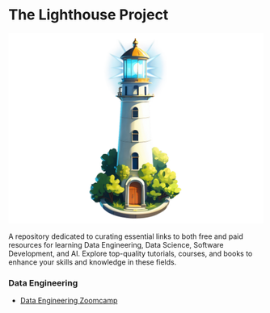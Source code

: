 # The Lighthouse Project
![The Lighthouse Project](https://github.com/alessandro-maccario/the-lighthouse-project/blob/main/attachments/logo_the_lighthouse_project.png?raw=true "The Lighthouse Project")

A repository dedicated to curating essential links to both free and paid resources for learning Data Engineering, Data Science, Software Development, and AI. Explore top-quality tutorials, courses, and books to enhance your skills and knowledge in these fields.

### Data Engineering
- [Data Engineering Zoomcamp](https://github.com/DataTalksClub/data-engineering-zoomcamp/tree/main)
